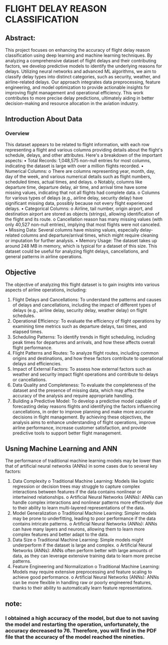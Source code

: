 # FLIGHT DELAY REASON CLASSIFICATION
## Abstract:

This project focuses on enhancing the accuracy of flight delay reason classification using deep learning and machine learning techniques. By analyzing a comprehensive dataset of flight delays and their contributing factors, we develop predictive models to identify the underlying reasons for delays. Utilizing neural networks and advanced ML algorithms, we aim to classify delay types into distinct categories, such as security, weather, and airline-related delays. Our approach integrates data preprocessing, feature engineering, and model optimization to provide actionable insights for improving flight management and operational efficiency. This work contributes to more precise delay predictions, ultimately aiding in better decision-making and resource allocation in the aviation industry.

## Introduction About Data
### Overview
This dataset appears to be related to flight information, with each row representing a flight and various columns providing details about the flight's schedule, delays, and other attributes. Here's a breakdown of the important aspects:
•	Total Records: 1,048,575 non-null entries for most columns, indicating the dataset is large with over a million flights recorded.
•	Numerical Columns:
o	There are columns representing year, month, day, day of the week, and various numerical details such as flight numbers, scheduled times, actual times, and delays.
o	Notably, columns like departure time, departure delay, air time, and arrival time have some missing values, indicating that not all flights had complete data.
o	Columns for various types of delays (e.g., airline delay, security delay) have significant missing data, possibly because not every flight experienced delays.
•	Categorical Columns:
o	Airline, tail number, origin airport, and destination airport are stored as objects (strings), allowing identification of the flight and its route.
o	Cancellation reason has many missing values (with only 40,527 non-null entries), implying that most flights were not canceled.
•	Missing Data: Several columns have missing values, especially delay-related columns and departure/arrival times, which might require cleaning or imputation for further analysis.
•	Memory Usage: The dataset takes up around 248 MB in memory, which is typical for a dataset of this size.
This dataset could be useful for analyzing flight delays, cancellations, and general patterns in airline operations.

## Objective
The objective of analyzing this flight dataset is to gain insights into various aspects of airline operations, including:
1.	Flight Delays and Cancellations: To understand the patterns and causes of delays and cancellations, including the impact of different types of delays (e.g., airline delay, security delay, weather delay) on flight schedules.
2.	Operational Efficiency: To evaluate the efficiency of flight operations by examining time metrics such as departure delays, taxi times, and elapsed times.
3.	Scheduling Patterns: To identify trends in flight scheduling, including peak times for departures and arrivals, and how these  affects overall flight performance.
4.	Flight Patterns and Routes: To analyze flight routes, including common origins and destinations, and how these factors contribute to operational delays and efficiencies.
5.	Impact of External Factors: To assess how external factors such as weather and security impact flight operations and contribute to delays or cancellations.
6.	Data Quality and Completeness: To evaluate the completeness of the dataset and the presence of missing data, which may affect the accuracy of the analysis and require appropriate handling.
7.	Building a Predictive Model: To develop a predictive model capable of forecasting delay reasons flights and identifying the factors influencing cancellations, in order to improve planning and make more accurate decisions in flight management.
By achieving these objectives, the analysis aims to enhance understanding of flight operations, improve airline performance, increase customer satisfaction, and provide predictive tools to support better flight management.

## Usning Machine Learning and ANN
The performance of traditional machine learning models may be lower than that of artificial neural networks (ANNs) in some cases due to several key factors:
1.	Data Complexity
o	Traditional Machine Learning: Models like logistic regression or decision trees may struggle to capture complex interactions between features if the data contains nonlinear or intertwined relationships.
o	Artificial Neural Networks (ANNs): ANNs can handle complex interactions and nonlinear patterns more effectively due to their ability to learn multi-layered representations of the data.
2.	Model Generalization
o	Traditional Machine Learning: Simpler models may be prone to underfitting, leading to poor performance if the data contains intricate patterns.
o	Artificial Neural Networks (ANNs): ANNs can have many layers and neurons, allowing them to learn more complex features and better adapt to the data.
3.	Data Size
o	Traditional Machine Learning: Simple models might underperform if the dataset is large and complex.
o	Artificial Neural Networks (ANNs): ANNs often perform better with large amounts of data, as they can leverage extensive training data to learn more precise patterns.
4.	Feature Engineering and Normalization
o	Traditional Machine Learning: Models may require extensive preprocessing and feature scaling to achieve good performance.
o	Artificial Neural Networks (ANNs): ANNs can be more flexible in handling raw or poorly engineered features, thanks to their ability to automatically learn feature representations.
 ## note:
### I obtained a high accuracy of the model, but due to not saving the model and restarting the operation, unfortunately, the accuracy decreased to 76. Therefore, you will find in the PDF file that the accuracy of the model reached the nineties.
